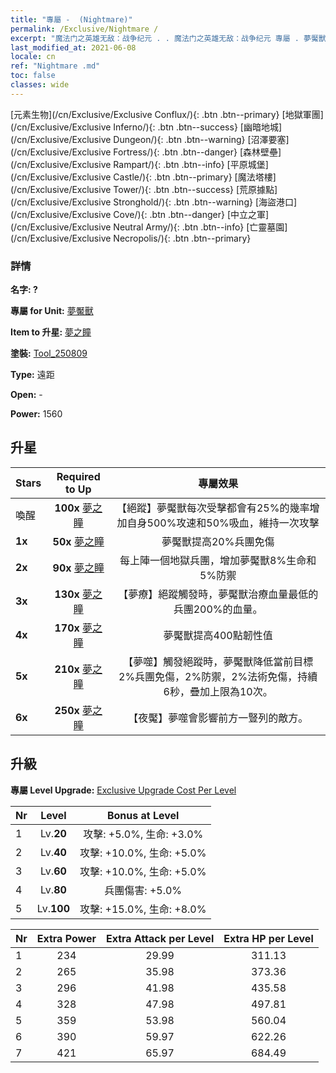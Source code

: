 ```yaml
---
title: "專屬 -  (Nightmare)"
permalink: /Exclusive/Nightmare /
excerpt: "魔法门之英雄无敌：战争纪元 . . 魔法门之英雄无敌：战争纪元 專屬 . 夢魘獸 專屬."
last_modified_at: 2021-06-08
locale: cn
ref: "Nightmare .md"
toc: false
classes: wide
---
```

 [元素生物](/cn/Exclusive/Exclusive Conflux/){: .btn .btn--primary} [地獄軍團](/cn/Exclusive/Exclusive Inferno/){: .btn .btn--success} [幽暗地城](/cn/Exclusive/Exclusive Dungeon/){: .btn .btn--warning} [沼澤要塞](/cn/Exclusive/Exclusive Fortress/){: .btn .btn--danger} [森林壁壘](/cn/Exclusive/Exclusive Rampart/){: .btn .btn--info} [平原城堡](/cn/Exclusive/Exclusive Castle/){: .btn .btn--primary} [魔法塔樓](/cn/Exclusive/Exclusive Tower/){: .btn .btn--success} [荒原據點](/cn/Exclusive/Exclusive Stronghold/){: .btn .btn--warning} [海盜港口](/cn/Exclusive/Exclusive Cove/){: .btn .btn--danger} [中立之軍](/cn/Exclusive/Exclusive Neutral Army/){: .btn .btn--info} [亡靈墓園](/cn/Exclusive/Exclusive Necropolis/){: .btn .btn--primary} 

### 詳情
 **名字: ?** 

 **專屬 for Unit:** [夢魘獸](/cn/units/Nightmare/) 

 **Item to 升星:** [夢之瞳](/cn/Items/con_985/)

 **塗裝:** [Tool_250809](/cn/Items/con_653/)

 **Type:** 遠距

 **Open:** -

 **Power:** 1560

## 升星

  |     Stars    |  Required to Up | 專屬效果 |
  |:-------------|:---------------:|:---------------:|
  |  喚醒  | **100x** [夢之瞳](/cn/Items/con_985/) | 【絕蹤】夢魘獸每次受擊都會有25%的幾率增加自身500%攻速和50%吸血，維持一次攻擊 |
  | **1x** <i class="fas fa-star"/> | **50x** [夢之瞳](/cn/Items/con_985/) | 夢魘獸提高20%兵團免傷 |
  | **2x** <i class="fas fa-star"/> | **90x** [夢之瞳](/cn/Items/con_985/) | 每上陣一個地獄兵團，增加夢魘獸8%生命和5%防禦 |
  | **3x** <i class="fas fa-star"/> | **130x** [夢之瞳](/cn/Items/con_985/) | 【夢療】絕蹤觸發時，夢魘獸治療血量最低的兵團200%的血量。 |
  | **4x** <i class="fas fa-star"/> | **170x** [夢之瞳](/cn/Items/con_985/) | 夢魘獸提高400點韌性值 |
  | **5x** <i class="fas fa-star"/> | **210x** [夢之瞳](/cn/Items/con_985/) | 【夢噬】觸發絕蹤時，夢魘獸降低當前目標2%兵團免傷，2%防禦，2%法術免傷，持續6秒，疊加上限為10次。 |
  | **6x** <i class="fas fa-star"/> | **250x** [夢之瞳](/cn/Items/con_985/) | 【夜魘】夢噬會影響前方一豎列的敵方。 |


## 升級
 **專屬 Level Upgrade:** [Exclusive Upgrade Cost Per Level](/Exclusive/ExclusiveUpgradeCostPerLevel/)

  |  Nr  |   Level  | Bonus at Level |
  |:-----|:--------:|:--------------:|
  | 1 | Lv.**20** | 攻擊: +5.0%, 生命: +3.0% |
  | 2 | Lv.**40** | 攻擊: +10.0%, 生命: +5.0% |
  | 3 | Lv.**60** | 攻擊: +10.0%, 生命: +5.0% |
  | 4 | Lv.**80** | 兵團傷害: +5.0% |
  | 5 | Lv.**100** | 攻擊: +15.0%, 生命: +8.0% |


  |  Nr  |  Extra Power | Extra Attack per Level | Extra HP per Level |
  |:-----|:--------:|:--------:|:--------:|
  | 1 | 234 | 29.99 | 311.13 |
  | 2 | 265 | 35.98 | 373.36 |
  | 3 | 296 | 41.98 | 435.58 |
  | 4 | 328 | 47.98 | 497.81 |
  | 5 | 359 | 53.98 | 560.04 |
  | 6 | 390 | 59.97 | 622.26 |
  | 7 | 421 | 65.97 | 684.49 |


